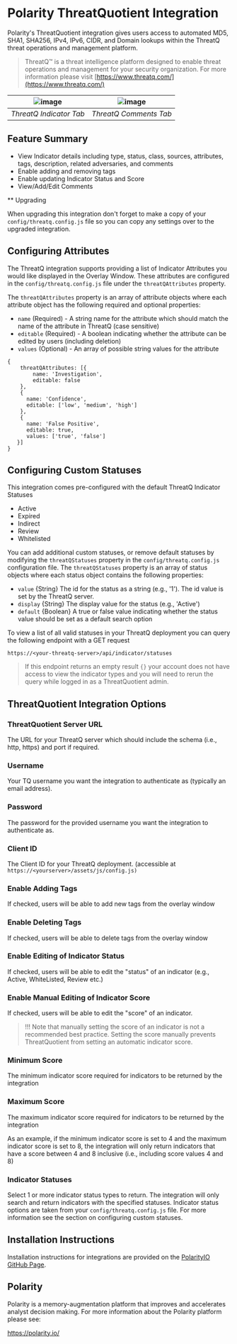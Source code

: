 # Polarity ThreatQuotient Integration

Polarity's ThreatQuotient integration gives users access to automated MD5, SHA1, SHA256, IPv4, IPv6, CIDR, and Domain lookups within the ThreatQ threat operations and management platform.

> ThreatQ™ is a threat intelligence platform designed to enable threat operations and management for your security organization. For more information please visit [https://www.threatq.com/](https://www.threatq.com/)

| ![image](images/indicator-tab.png) | ![image](images/comment-tab.png) |
|---|---|
|*ThreatQ Indicator Tab* | *ThreatQ Comments Tab* |

## Feature Summary

* View Indicator details including type, status, class, sources, attributes, tags, description, related adversaries, and comments
* Enable adding and removing tags
* Enable updating Indicator Status and Score
* View/Add/Edit Comments

** Upgrading

When upgrading this integration don't forget to make a copy of your `config/threatq.config.js` file so you can copy
any settings over to the upgraded integration.

## Configuring Attributes

The ThreatQ integration supports providing a list of Indicator Attributes you would like displayed in the Overlay Window.
These attributes are configured in the `config/threatq.config.js` file under the `threatQAttributes` property.

The `threatQAttributes` property is an array of attribute objects where each attribute object has the following required
and optional properties:

* `name` (Required) - A string name for the attribute which should match the name of the attribute in ThreatQ (case sensitive)
* `editable` (Required) - A boolean indicating whether the attribute can be edited by users (including deletion)
* `values` (Optional) - An array of possible string values for the attribute

```
{
    threatQAttributes: [{
        name: 'Investigation',
        editable: false
    },
    {
      name: 'Confidence',
      editable: ['low', 'medium', 'high']
    },
    {
      name: 'False Positive',
      editable: true,
      values: ['true', 'false']
   }]
}
```

## Configuring Custom Statuses

This integration comes pre-configured with the default ThreatQ Indicator Statuses

* Active
* Expired
* Indirect
* Review
* Whitelisted

You can add additional custom statuses, or remove default statuses by modifying the `threatQStatuses` property in 
the `config/threatq.config.js` configuration file.  The `threatQStatuses` property is an array of status objects
where each status object contains the following properties:

* `value` {String} The id for the status as a string (e.g., '1').  The id value is set by the ThreatQ server.
* `display` {String} The display value for the status (e.g., 'Active')
* `default` {Boolean} A true or false value indicating whether the status value should be set as a default search option

To view a list of all valid statuses in your ThreatQ deployment you can query the following endpoint with a GET request

```
https://<your-threatq-server>/api/indicator/statuses
```

> If this endpoint returns an empty result `{}` your account does not have access to view the indicator types and
you will need to rerun the query while logged in as a ThreatQuotient admin. 

## ThreatQuotient Integration Options

### ThreatQuotient Server URL

The URL for your ThreatQ server which should include the schema (i.e., http, https) and port if required.

### Username

Your TQ username you want the integration to authenticate as (typically an email address).

### Password

The password for the provided username you want the integration to authenticate as.

### Client ID

The Client ID for your ThreatQ deployment. (accessible at `https://<yourserver>/assets/js/config.js)`

### Enable Adding Tags

If checked, users will be able to add new tags from the overlay window

### Enable Deleting Tags

If checked, users will be able to delete tags from the overlay window

### Enable Editing of Indicator Status

If checked, users will be able to edit the "status" of an indicator (e.g., Active, WhiteListed, Review etc.)

### Enable Manual Editing of Indicator Score

If checked, users will be able to edit the "score" of an indicator. 
 
>  !!! Note that manually setting the score of an indicator is not a recommended best practice. Setting the score manually prevents ThreatQuotient from setting an automatic indicator score.

### Minimum Score

The minimum indicator score required for indicators to be returned by the integration

### Maximum Score

The maximum indicator score required for indicators to be returned by the integration

As an example, if the minimum indicator score is set to 4 and the maximum indicator score is set to 8, the integration
will only return indicators that have a score between 4 and 8 inclusive (i.e., including score values 4 and 8)

### Indicator Statuses

Select 1 or more indicator status types to return. The integration will only search and return indicators with the specified statuses.
Indicator status options are taken from your `config/threatq.config.js` file.  For more information see the section on configuring custom statuses.

## Installation Instructions

Installation instructions for integrations are provided on the [PolarityIO GitHub Page](https://polarityio.github.io/).

## Polarity

Polarity is a memory-augmentation platform that improves and accelerates analyst decision making.  For more information about the Polarity platform please see:

https://polarity.io/
